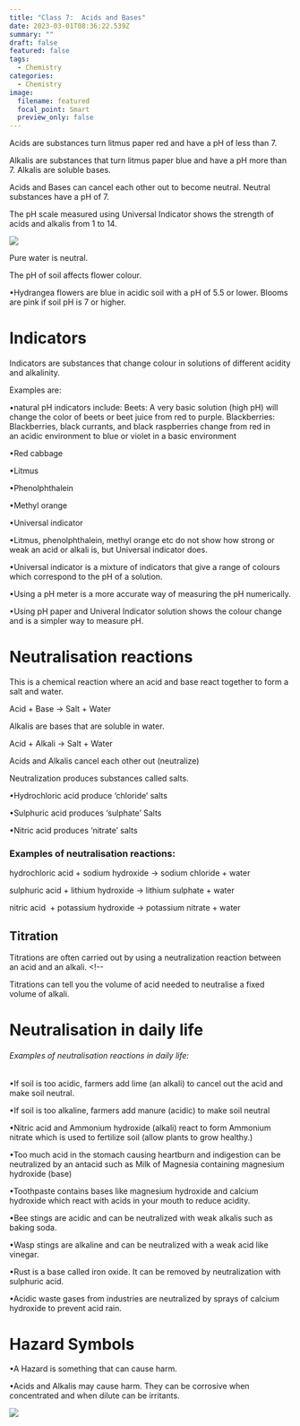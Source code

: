 ```yaml
---
title: "Class 7:  Acids and Bases"
date: 2023-03-01T08:36:22.539Z
summary: ""
draft: false
featured: false
tags:
  - Chemistry
categories:
  - Chemistry
image:
  filename: featured
  focal_point: Smart
  preview_only: false
---
```

<!--StartFragment-->

Acids are substances turn litmus paper red and have a pH of less than 7.

Alkalis are substances that turn litmus paper blue and have a pH more than 7. Alkalis are soluble bases. 

Acids and Bases can cancel each other out to become neutral. Neutral substances have a pH of 7.

The pH scale measured using Universal Indicator shows the strength of acids and alkalis from 1 to 14.

![](https://c8.alamy.com/comp/G156N4/diagram-of-the-ph-scale-with-examples-of-acidic-neutral-and-alkaline-G156N4.jpg)

<!--EndFragment-->

P﻿ure water is neutral.

<!--StartFragment-->

T﻿he pH of soil affects flower colour. <!--StartFragment-->

•Hydrangea flowers are blue in acidic soil with a pH of 5.5 or lower. Blooms are pink if soil pH is 7 or higher.

<!--EndFragment-->

# I﻿ndicators

<!--StartFragment-->

Indicators are substances that change colour in solutions of different acidity and alkalinity.

Examples are:

•natural pH indicators include: Beets: A very basic solution (high pH) will change the color of beets or beet juice from red to purple. Blackberries: Blackberries, black currants, and black raspberries change from red in an acidic environment to blue or violet in a basic environment

•Red cabbage

•Litmus

•Phenolphthalein

•Methyl orange

•Universal indicator

<!--EndFragment-->

<!--StartFragment-->

•Litmus, phenolphthalein, methyl orange etc do not show how strong or weak an acid or alkali is, but Universal indicator does.

•Universal indicator is a mixture of indicators that give a range of colours which correspond to the pH of a solution.

•Using a pH meter is a more accurate way of measuring the pH numerically.

•Using pH paper and Univeral Indicator solution shows the colour change and is a simpler way to measure pH.

<!--EndFragment-->

# N﻿eutralisation reactions

T﻿his is a chemical reaction where an acid and base react together to form a salt and water.

Acid + Base → Salt + Water

Alkalis are bases that are soluble in water.

Acid + Alkali → Salt + Water

Acids and Alkalis cancel each other out (neutralize)

<!--StartFragment-->

Neutralization produces substances called salts.

•Hydrochloric acid produce ‘chloride’ salts

•Sulphuric acid produces ‘sulphate’ Salts

•Nitric acid produces ‘nitrate’ salts

### E﻿xamples of neutralisation reactions:

hydrochloric acid + sodium hydroxide → sodium chloride + water

sulphuric acid + lithium hydroxide → lithium sulphate + water

nitric acid  + potassium hydroxide → potassium nitrate + water

<!--EndFragment-->

## T﻿itration

<!--StartFragment-->

Titrations are often carried out by using a neutralization reaction between an acid and an alkali. <!--

Titrations can tell you the volume of acid needed to neutralise a fixed volume of alkali.

<!--EndFragment-->

# N﻿eutralisation in daily life

###### E﻿xamples of neutralisation reactions in daily life:

•If soil is too acidic, farmers add lime (an alkali) to cancel out the acid and make soil neutral.

•If soil is too alkaline, farmers add manure (acidic) to make soil neutral

•Nitric acid and Ammonium hydroxide (alkali) react to form Ammonium nitrate which is used to fertilize soil (allow plants to grow healthy.)

•Too much acid in the stomach causing heartburn and indigestion can be neutralized by an antacid such as Milk of Magnesia containing magnesium hydroxide (base)

•Toothpaste contains bases like magnesium hydroxide and calcium hydroxide which react with acids in your mouth to reduce acidity.

•Bee stings are acidic and can be neutralized with weak alkalis such as baking soda. 

•Wasp stings are alkaline and can be neutralized with a weak acid like vinegar.

•Rust is a base called iron oxide. It can be removed by neutralization with sulphuric acid.

•Acidic waste gases from industries are neutralized by sprays of calcium hydroxide to prevent acid rain.

<!--EndFragment-->

# H﻿azard Symbols

•A Hazard is something that can cause harm.

•Acids and Alkalis may cause harm. They can be corrosive when concentrated and when dilute can be irritants.

<!--EndFragment-->

![](https://www.safelincs.co.uk/blog/wp-content/uploads/2024/02/COSHH-symbols.jpg)